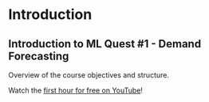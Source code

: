 # Introduction

## Introduction to ML Quest #1 - Demand Forecasting

Overview of the course objectives and structure.

Watch the [first hour for free on YouTube](https://youtu.be/ov7xhNdrsDM)!
